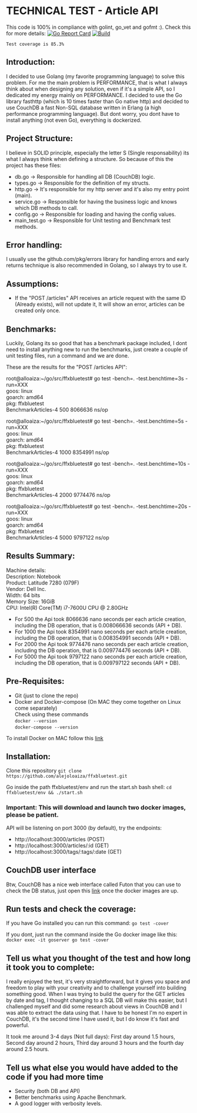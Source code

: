 
# TECHNICAL TEST - Article API

This code is 100% in compliance with golint, go_vet and gofmt :). Check this for more details: [![Go Report Card](https://goreportcard.com/badge/github.com/alejoloaiza/ffxbluetest)](https://goreportcard.com/report/github.com/alejoloaiza/ffxbluetest) [![Build](https://travis-ci.org/alejoloaiza/ffxbluetest.svg?branch=master)](https://travis-ci.org/alejoloaiza/ffxbluetest.svg?branch=master)


`Test coverage is 85.3%`        

## Introduction:
I decided to use Golang (my favorite programming language) to solve this problem. For me the main problem is PERFORMANCE, that is what I always think about when designing any solution, even if it's a simple API, so I dedicated my energy mainly on PERFORMANCE. I decided to use the Go library fasthttp (which is 10 times faster than Go native http) and decided to use CouchDB a fast Non-SQL database written in Erlang (a high performance programming language).
But dont worry, you dont have to install anything (not even Go), everything is dockerized.



## Project Structure: 
I believe in SOLID principle, especially the letter S (Single responsability) its what I always think when defining a structure. So because of this the project has these files:
- db.go -> Responsible for handling all DB (CouchDB) logic.
- types.go -> Responsible for the definition of my structs.
- http.go -> It's responsible for my http server and it's also my entry point (main).
- service.go -> Responsible for having the business logic and knows which DB methods to call.
- config.go -> Responsible for loading and having the config values.
- main_test.go -> Responsible for Unit testing and Benchmark test methods.

## Error handling:
I usually use the github.com/pkg/errors library for handling errors and early returns technique is also recommended in Golang, so I always try to use it. 

## Assumptions:
- If the "POST /articles" API receives an article request with the same ID (Already exists), will not update it, It will show an error, articles can be created only once.
 

## Benchmarks:
Luckily, Golang its so good that has a benchmark package included, I dont need to install anything new to run the benchmarks, just create a couple of unit testing files, run a command and we are done.

These are the results for the "POST /articles API":

root@alloaiza:~/go/src/ffxbluetest# go test -bench=. -test.benchtime=3s -run=XXX        
goos: linux     
goarch: amd64       
pkg: ffxbluetest        
BenchmarkArticles-4   	     500	   8066636 ns/op        

root@alloaiza:~/go/src/ffxbluetest# go test -bench=. -test.benchtime=5s -run=XXX        
goos: linux     
goarch: amd64       
pkg: ffxbluetest        
BenchmarkArticles-4   	    1000	   8354991 ns/op        

root@alloaiza:~/go/src/ffxbluetest# go test -bench=. -test.benchtime=10s -run=XXX       
goos: linux     
goarch: amd64       
pkg: ffxbluetest        
BenchmarkArticles-4   	    2000	   9774476 ns/op        

root@alloaiza:~/go/src/ffxbluetest# go test -bench=. -test.benchtime=20s -run=XXX       
goos: linux     
goarch: amd64       
pkg: ffxbluetest        
BenchmarkArticles-4   	    5000	   9797122 ns/op        

## Results Summary: 
Machine details:                           
    Description: Notebook       
    Product: Latitude 7280 (079F)       
    Vendor: Dell Inc.       
    Width: 64 bits      
    Memory Size: 16GiB      
    CPU: Intel(R) Core(TM) i7-7600U CPU @ 2.80GHz       

- For 500 the Api took 8066636 nano seconds per each article creation, including the DB operation, that is 0.008066636 seconds (API + DB). 
- For 1000 the Api took 8354991 nano seconds per each article creation, including the DB operation, that is 0.008354991 seconds (API + DB). 
- For 2000 the Api took 9774476 nano seconds per each article creation, including the DB operation, that is 0.009774476 seconds (API + DB). 
- For 5000 the Api took 9797122 nano seconds per each article creation, including the DB operation, that is 0.009797122 seconds (API + DB).

## Pre-Requisites:
- Git (just to clone the repo)      
- Docker and Docker-compose (On MAC they come together on Linux come separately)             
Check using these commands      
`docker --version`      
`docker-compose --version`      

To install Docker on MAC follow this [link](https://docs.docker.com/docker-for-mac/install/)

## Installation:
Clone this repository
`git clone https://github.com/alejoloaiza/ffxbluetest.git`


Go inside the path ffxbluetest/env and run the start.sh bash shell: 
`cd ffxbluetest/env && ./start.sh`

### Important: This will download and launch two docker images, please be patient.

API will be listening on port 3000 (by default), try the endpoints:
- http://localhost:3000/articles (POST)
- http://localhost:3000/articles/:id (GET)
- http://localhost:3000/tags/:tags/:date (GET)

## CouchDB user interface

Btw, CouchDB has a nice web interface called Futon that you can use to check the DB status, just open this [link](http://localhost:5984/_utils/) once the docker images are up. 

## Run tests and check the coverage:

If you have Go installed you can run this command:
`go test -cover`

If you dont, just run the command inside the Go docker image like this:
`docker exec -it goserver go test -cover`

## Tell us what you thought of the test and how long it took you to complete:

I really enjoyed the test, it's very straightforward, but it gives you space and freedom to play with your creativity and to challenge yourself into building something good. When I was trying to build the query for the GET articles by date and tag, I thought changing to a SQL DB will make this easier, but I challenged myself and did some research about views in CouchDB and I was able to extract the data using that. I have to be honest I'm no expert in CouchDB, it's the second time I have used it, but I do know it's fast and powerful.           

It took me around 3-4 days (Not full days): First day around 1.5 hours, Second day around 2 hours, Third day around 3 hours and the fourth day around 2.5 hours.

##  Tell us what else you would have added to the code if you had more time

- Security (both DB and API)
- Better benchmarks using Apache Benchmark.
- A good logger with verbosity levels.